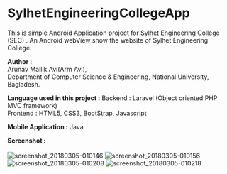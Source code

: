 # SylhetEngineeringCollegeApp </br>
This is simple Android Application project for Sylhet Engineering College (SEC) . An Android webView show the website of Sylhet Engineering College.

<b>Author :</b><br> 
Arunav Mallik Avi(Arm Avi), <br>
Department of Computer Science & Engineering, National University, Bagladesh.

<b>Language used in this project :</b></b> 
Backend : Laravel (Object oriented PHP MVC framework)</br>
Frontend : HTML5, CSS3, BootStrap, Javascript</br> 

<b>Mobile Application :</b> 
Java </br>

<b>Screenshot : </b> </br></br>
![screenshot_20180305-010146](https://user-images.githubusercontent.com/21225215/36949454-da54df84-2012-11e8-80c4-9f3c5159d0b0.png) ![screenshot_20180305-010156](https://user-images.githubusercontent.com/21225215/36949455-da98e26a-2012-11e8-98fc-227cfdd7c358.png) ![screenshot_20180305-010208](https://user-images.githubusercontent.com/21225215/36949456-dad96c68-2012-11e8-96ca-0054bae9e306.png) ![screenshot_20180305-010218](https://user-images.githubusercontent.com/21225215/36949457-db1bef84-2012-11e8-8a1c-ebafc9ab404c.png)





